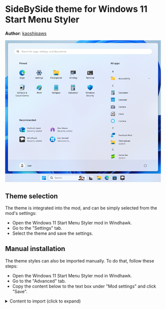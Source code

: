 # SideBySide theme for Windows 11 Start Menu Styler

**Author**: [kaoshipaws](https://k4oshi.top/)

![Screenshot](screenshot.png)

## Theme selection

The theme is integrated into the mod, and can be simply selected from the mod's
settings:

* Open the Windows 11 Start Menu Styler mod in Windhawk.
* Go to the "Settings" tab.
* Select the theme and save the settings.

## Manual installation

The theme styles can also be imported manually. To do that, follow these steps:

* Open the Windows 11 Start Menu Styler mod in Windhawk.
* Go to the "Advanced" tab.
* Copy the content below to the text box under "Mod settings" and click "Save".

<details>
<summary>Content to import (click to expand)</summary>

```json
{
  "theme": "",
  "controlStyles[0].target": "Grid#UndockedRoot",
  "resourceVariables[0].variableKey": "",
  "resourceVariables[0].value": "",
  "controlStyles[0].styles[0]": "MaxWidth=700",
  "controlStyles[0].styles[1]": "Margin=0,0,300,0",
  "controlStyles[1].target": "Grid#AllAppsRoot",
  "controlStyles[1].styles[0]": "Visibility=Visible",
  "controlStyles[1].styles[1]": "Width=390",
  "controlStyles[1].styles[2]": "Margin=-590,0,590,0",
  "controlStyles[1].styles[3]": "Padding=0,0,40,0",
  "controlStyles[2].target": "Windows.UI.Xaml.Controls.Button#CloseAllAppsButton",
  "controlStyles[2].styles[0]": "Visibility=Collapsed",
  "controlStyles[3].target": "StartDocked.StartSizingFrame",
  "controlStyles[3].styles[1]": "MaxWidth=860",
  "controlStyles[4].target": "Windows.UI.Xaml.Controls.Button#ShowAllAppsButton",
  "controlStyles[4].styles[0]": "Visibility=Collapsed",
  "controlStyles[5].target": "Windows.UI.Xaml.Controls.TextBlock#PinnedListHeaderText",
  "controlStyles[5].styles[0]": "Margin=-22,0,0,0",
  "controlStyles[6].target": "Grid#TopLevelSuggestionsListHeader",
  "controlStyles[6].styles[0]": "Margin=45,25,0,0",
  "controlStyles[7].target": "Windows.UI.Xaml.Controls.Primitives.ScrollBar[1]",
  "controlStyles[7].styles[0]": "Margin=0,0,6,0",
  "controlStyles[8].target": "Microsoft.UI.Xaml.Controls.PipsPager#PinnedListPipsPager",
  "controlStyles[8].styles[0]": "Margin=-8,0,8,0",
  "controlStyles[3].styles[0]": "MinWidth=860",
  "controlStyles[9].target": "Windows.UI.Xaml.Controls.ItemsWrapGrid > Windows.UI.Xaml.Controls.GridViewItem",
  "controlStyles[9].styles[0]": "MaxWidth=220",
  "controlStyles[9].styles[1]": "MinWidth=85",
  "controlStyles[9].styles[2]": "MaxHeight=120",
  "controlStyles[10].target": "StartMenu.PinnedList#StartMenuPinnedList",
  "controlStyles[10].styles[0]": "Margin=-15,0,5,0",
  "controlStyles[11].target": "Grid#ShowMoreSuggestions",
  "controlStyles[11].styles[0]": "Margin=0,20,0,-20",
  "controlStyles[12].target": "Grid#MoreSuggestionsRoot",
  "controlStyles[12].styles[0]": "Margin=-1,-26,-4,0",
  "controlStyles[13].target": "StartDocked.SearchBoxToggleButton#StartMenuSearchBox > Grid > Border#BorderElement",
  "controlStyles[13].styles[0]": "Background=White",
  "controlStyles[14].target": "Windows.UI.Xaml.Controls.FlyoutPresenter[1]",
  "controlStyles[14].styles[0]": "Margin=-10,-10,0,0",
  "controlStyles[15].target": "Windows.UI.Xaml.Controls.FlyoutPresenter > Grid",
  "controlStyles[15].styles[0]": "Margin=-400,0,400,0",
  "controlStyles[16].target": "Windows.UI.Xaml.Controls.TextBlock#MoreSuggestionsListHeaderText",
  "controlStyles[16].styles[0]": "Margin=-40,0,0,0"
}
```
</details>
